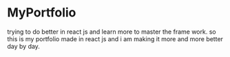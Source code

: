 # MyPortfolio
trying to do better in react js and learn more to master the frame work. so this is my portfolio made in react js and  i am making it more and more better day by day.
